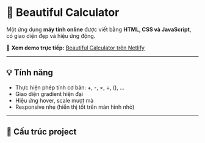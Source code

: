 # 🧮 Beautiful Calculator

Một ứng dụng **máy tính online** được viết bằng **HTML, CSS và JavaScript**, có giao diện đẹp và hiệu ứng động.

🔗 **Xem demo trực tiếp:** [Beautiful Calculator trên Netlify](https://beautifulcaculator.netlify.app/)

---

## 💡 Tính năng

- Thực hiện phép tính cơ bản: +, -, ×, ÷, (), …
- Giao diện gradient hiện đại
- Hiệu ứng hover, scale mượt mà
- Responsive nhẹ (hiển thị tốt trên màn hình nhỏ)

---

## 🧩 Cấu trúc project
